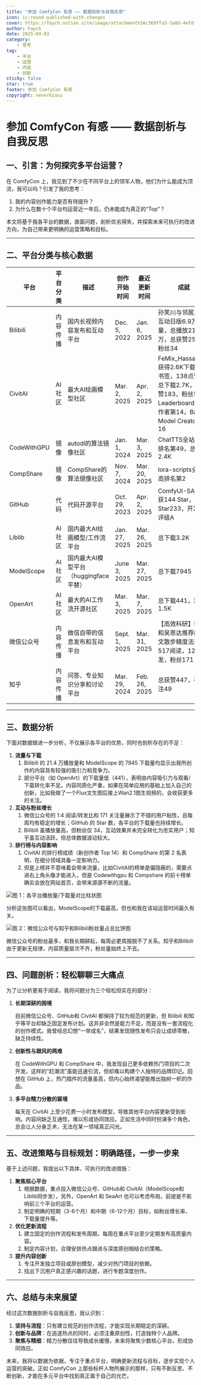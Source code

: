 ```yaml
---
title: "参加 ComfyCon 有感 —— 数据剖析与自我反思"
icon: ic:round-published-with-changes
cover: https://faych.notion.site/image/attachment%3Ac369ffa5-3a8d-4efd-bf62-3811710bc286%3Aimage.png?table=block&id=1ca5f3c4-a139-8050-9757-ff079e04ea98&spaceId=021ded55-a224-419c-939c-70c6888912f7&width=2000&userId=&cache=v2
author: Faych
date: 2025-04-03
category: 
    - 思考
tag:
    - 平台
    - 运营
    - 内容
    - 创新
sticky: false
star: true
footer: 参加 ComfyCon 有感
copyright: neverbiasu
---
```


# 参加 ComfyCon 有感 —— 数据剖析与自我反思

## 一、引言：为何探究多平台运营？

在 ComfyCon 上，我见到了不少在不同平台上的领军人物，他们为什么能成为顶流，我可以吗？引发了我的思考：

1. 我的内容创作能力是否有待提升？
2. 为什么在数十个平台均运营近一年后，仍未能成为真正的“Top”？

本文将基于我各平台的数据，直面问题，剖析优劣得失，并探索未来可执行的改进方向，为自己带来更明确的运营策略和目标。

---

## 二、平台分类与核心数据

| 平台        | 平台分类 | 描述                                  | 创作开始时间  | 最近更新时间  | 成就                                                                                                                          |
| ----------- | -------- | ------------------------------------- | ------------- | ------------- | ----------------------------------------------------------------------------------------------------------------------------- |
| Bilibili    | 内容传播 | 国内长视频内容发布和互动平台          | Dec. 5, 2022  | Jan. 6, 2025  | 孙笑川与邻居友好互动日版6.9万播放量，总播放21.4万，总获赞2593，粉丝34                                                         |
| CivitAI     | AI 社区  | 最大AI绘画模型社区                    | Mar. 2, 2025  | Apr. 2, 2025  | FeMix_HassakuXL获得2.6K下载，35书签，138点赞，总下载2.7K，总获赞183，粉丝58；Leaderboard新创作者第14，Base Model Creators第16 |
| CodeWithGPU | 镜像     | autodl的算法镜像社区                  | Jan. 1, 2024  | Mar. 3, 2025  | ChatTTS全站最高排名第49，总下载2.4K                                                                                           |
| CompShare   | 镜像     | CompShare的算法镜像社区               | Nov. 7, 2024  | Mar. 20, 2025 | lora-scripts全站最高排名第2                                                                                                   |
| GitHub      | 代码     | 代码开源平台                          | Oct. 29, 2023 | Apr. 2, 2025  | ComfyUI-SAM2获144 Star，总Star233，开发者评级A                                                                                |
| Liblib      | AI 社区  | 国内最大AI绘画模型/工作流平台         | Jan. 27, 2025 | Mar. 26, 2025 | 总下载3.2K                                                                                                                    |
| ModelScope  | AI 社区  | 国内最大AI模型平台（huggingface平替） | June 3, 2025  | Mar. 27, 2025 | 总下载7945                                                                                                                    |
| OpenArt     | AI 社区  | 最大的AI工作流开源社区                | Mar. 3, 2025  | Mar. 7, 2025  | 总下载441，观看1.5K                                                                                                           |
| 微信公众号  | 内容传播 | 微信自带的信息发布和互动平台          | Sept. 1, 2025 | Mar. 31, 2025 | 【高效科研】李沐和吴恩达推荐的论文散步精度法获517阅读，121转发，粉丝171                                                       |
| 知乎        | 内容传播 | 问答、专业知识分享和讨论平台          | Mar. 29, 2024 | Feb. 26, 2025 | 总获赞447，被关注49                                                                                                           |

---

## 三、数据分析

下面对数据做进一步分析，不仅展示各平台的优势，同时也剖析存在的不足：

1. **流量与下载**
    1. Bilibili 的 21.4 万播放量和 ModelScope 的 7945 下载量均显示出我所创作的内容具有较强的吸引力和竞争力。
    2. 部分平台（如 OpenArt）的下载量低（441），表明由内容吸引力与观看/下载转化率不足。内容同质化严重，如果在简单应用的基础上加入自己的创新，比如我做了一个Flux文生图后接上Wan2.1图生视频的，会收获更多的关注。
2. **互动与粉丝增长**
    1. 微信公众号的 1:4 阅读/转发比和 171 关注量展示了不错的用户粘性，且每周均有稳定的增长；GitHub 的 Star 数，各平台的下载量也持续增长。
    2. Bilibili 虽播放量高，但粉丝仅 34，互动效果并未完全转化为忠实用户；知乎虽互动活跃，但总体数据波动较大。
3. **排行榜与内容影响**
    1. CivitAI 的排行榜成绩（新创作者 Top 14）和 CompShare 的第 2 名表明，在细分领域具备一定影响力。
    2. 但是上榜并不意味着会带来流量，比如CivitAI的榜单是偏隐蔽的，需要点进右上角头像才能进入，但是 Codewithgpu 和 Compshare 的前十榜单确实会放在网站首页，会带来源源不断的流量。

![图 1：各平台播放量/下载量对比柱状图]([attachment:f9e0a69a-8047-4f64-8c27-4ca90da6f03f:image.png](https://faych.notion.site/image/attachment%3Af9e0a69a-8047-4f64-8c27-4ca90da6f03f%3Aimage.png?table=block&id=1ca5f3c4-a139-8074-8d53-df21060c0946&spaceId=021ded55-a224-419c-939c-70c6888912f7&width=2000&userId=&cache=v2))

分析这张图可以看出，ModelScope的下载最高，但也和我在该站运营时间最久有关。

![图 2：微信公众号与知乎和Bilibili粉丝量占总比饼图]([attachment:68d7077d-c351-4b43-8109-aea06bfb8611:image.png](https://faych.notion.site/image/attachment%3A68d7077d-c351-4b43-8109-aea06bfb8611%3Aimage.png?table=block&id=1ca5f3c4-a139-8075-9fab-d1b64235442a&spaceId=021ded55-a224-419c-939c-70c6888912f7&width=2000&userId=&cache=v2))

微信公众号的粉丝最多，和我长期耕耘，每周必更周报脱不了关系。知乎和Bilibili由于更新无规律，内容质量层次不齐，粉丝量始终上不去。

---

## 四、问题剖析：轻松聊聊三大痛点

为了让分析更易于阅读，我将问题分为三个轻松但实在的部分：

1. **长期深耕的困境**
    
    目前微信公众号、GitHub和 CivitAI 都保持了较为规范的更新，但 Bilibili 和知乎等平台却缺乏固定发布计划。这并非全然是能力不足，而是没有一套流程化的创作模式。我曾经总幻想“一举成名”，结果发现随性发布只会让成绩零散，缺乏持续性。
    
2. **创新性与跟风的两难**
    
    在 CodeWithGPU 和 CompShare 中，我发现自己更多依赖热门项目的二次开发。这样的“赶潮流”虽能迅速引流，但却难以构建个人独特的品牌印记。回想在 GitHub 上，热门插件的流量虽高，但内心始终渴望能推出独树一帜的作品。
    
3. **多平台精力分散的窘境**
    
    每天在 CivitAI 上至少花费一小时发布模型，导致其他平台内容更新受到影响。内容间缺乏互通性，难以形成协同效应。正如生活中同时扮演多个角色，总会让人分身乏术，无法在某一领域真正闪光。
    

---

## 五、改进策略与目标规划：明确路径，一步一步来

基于上述问题，我提出以下具体、可执行的改进措施：

1. **聚焦核心平台**
    1. 根据数据，重点投入微信公众号、GitHub和 CivitAI（ModelScope和Liblib同步发），另外，OpenArt 和 SeaArt 也可以考虑布局，前提是不影响前三个平台的运营。
    2. 制定明确的短期（3-6个月）和中期（6-12个月）目标，如粉丝增长率、下载量提升等。
2. **优化更新流程**
    1. 建立固定的创作流程和发布周期，每周在重点平台至少定期发布高质量内容。
    2. 制定内容计划，合理安排热点跟进与深度原创相结合的策略。
3. **提升内容创新**
    1. 专注开发独立项目或原创模型，减少对热门项目的依赖。
    2. 找出下沉用户真正感兴趣的话题，进行专题深度创作。

---

## 六、总结与未来展望

经过这次数据剖析与自我反思，我认识到：

1. **坚持与流程**：只有建立规范的创作流程，才能实现长期稳定的深耕。
2. **创新与品牌**：在追逐热点的同时，必须注重原创性，打造独特个人品牌。
3. **聚焦与精细**：精力分散往往导致成长缓慢，未来将聚焦少数核心平台，形成协同效应。

未来，我将以数据为依据，专注于重点平台，明确更新流程与目标，逐步实现个人运营的突破。正如 ComfyCon 上那些标杆人物所展示的那样，只有不断反思、不断创新，才能在多元平台中找到真正属于自己的光芒。
